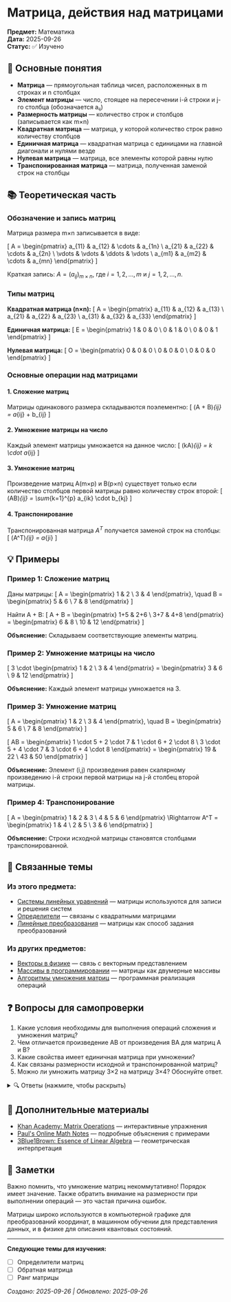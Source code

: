 # Матрица, действия над матрицами

**Предмет:** Математика  
**Дата:** 2025-09-26  
**Статус:** ✅ Изучено

## 🎯 Основные понятия

- **Матрица** — прямоугольная таблица чисел, расположенных в m строках и n столбцах
- **Элемент матрицы** — число, стоящее на пересечении i-й строки и j-го столбца (обозначается aᵢⱼ)
- **Размерность матрицы** — количество строк и столбцов (записывается как m×n)
- **Квадратная матрица** — матрица, у которой количество строк равно количеству столбцов
- **Единичная матрица** — квадратная матрица с единицами на главной диагонали и нулями везде
- **Нулевая матрица** — матрица, все элементы которой равны нулю
- **Транспонированная матрица** — матрица, полученная заменой строк на столбцы

## 📚 Теоретическая часть

### Обозначение и запись матриц

Матрица размера m×n записывается в виде:

\[
A = \begin{pmatrix}
a_{11} & a_{12} & \cdots & a_{1n} \\
a_{21} & a_{22} & \cdots & a_{2n} \\
\vdots & \vdots & \ddots & \vdots \\
a_{m1} & a_{m2} & \cdots & a_{mn}
\end{pmatrix}
\]

Краткая запись: $A = (a_{ij})_{m \times n}$, где $i = 1, 2, ..., m$ и $j = 1, 2, ..., n$.

### Типы матриц

**Квадратная матрица (n×n):**
\[
A = \begin{pmatrix}
a_{11} & a_{12} & a_{13} \\
a_{21} & a_{22} & a_{23} \\
a_{31} & a_{32} & a_{33}
\end{pmatrix}
\]

**Единичная матрица:**
\[
E = \begin{pmatrix}
1 & 0 & 0 \\
0 & 1 & 0 \\
0 & 0 & 1
\end{pmatrix}
\]

**Нулевая матрица:**
\[
O = \begin{pmatrix}
0 & 0 & 0 \\
0 & 0 & 0 \\
0 & 0 & 0
\end{pmatrix}
\]

### Основные операции над матрицами

#### 1. Сложение матриц
Матрицы одинакового размера складываются поэлементно:
\[
(A + B)_{ij} = a_{ij} + b_{ij}
\]

#### 2. Умножение матрицы на число
Каждый элемент матрицы умножается на данное число:
\[
(kA)_{ij} = k \cdot a_{ij}
\]

#### 3. Умножение матриц
Произведение матриц A(m×p) и B(p×n) существует только если количество столбцов первой матрицы равно количеству строк второй:
\[
(AB)_{ij} = \sum_{k=1}^{p} a_{ik} \cdot b_{kj}
\]

#### 4. Транспонирование
Транспонированная матрица $A^T$ получается заменой строк на столбцы:
\[
(A^T)_{ij} = a_{ji}
\]

## 💡 Примеры

### Пример 1: Сложение матриц
Даны матрицы:
\[
A = \begin{pmatrix} 1 & 2 \\ 3 & 4 \end{pmatrix}, \quad B = \begin{pmatrix} 5 & 6 \\ 7 & 8 \end{pmatrix}
\]

Найти A + B:
\[
A + B = \begin{pmatrix} 1+5 & 2+6 \\ 3+7 & 4+8 \end{pmatrix} = \begin{pmatrix} 6 & 8 \\ 10 & 12 \end{pmatrix}
\]

**Объяснение:** Складываем соответствующие элементы матриц.

### Пример 2: Умножение матрицы на число
\[
3 \cdot \begin{pmatrix} 1 & 2 \\ 3 & 4 \end{pmatrix} = \begin{pmatrix} 3 & 6 \\ 9 & 12 \end{pmatrix}
\]

**Объяснение:** Каждый элемент матрицы умножается на 3.

### Пример 3: Умножение матриц
\[
A = \begin{pmatrix} 1 & 2 \\ 3 & 4 \end{pmatrix}, \quad B = \begin{pmatrix} 5 & 6 \\ 7 & 8 \end{pmatrix}
\]

\[
AB = \begin{pmatrix} 1 \cdot 5 + 2 \cdot 7 & 1 \cdot 6 + 2 \cdot 8 \\
3 \cdot 5 + 4 \cdot 7 & 3 \cdot 6 + 4 \cdot 8 \end{pmatrix} = \begin{pmatrix} 19 & 22 \\ 43 & 50 \end{pmatrix}
\]

**Объяснение:** Элемент (i,j) произведения равен скалярному произведению i-й строки первой матрицы на j-й столбец второй матрицы.

### Пример 4: Транспонирование
\[
A = \begin{pmatrix} 1 & 2 & 3 \\ 4 & 5 & 6 \end{pmatrix} \Rightarrow A^T = \begin{pmatrix} 1 & 4 \\ 2 & 5 \\ 3 & 6 \end{pmatrix}
\]

**Объяснение:** Строки исходной матрицы становятся столбцами транспонированной.

## 🔗 Связанные темы

### Из этого предмета:
- [Системы линейных уравнений](./2025-10-03_linear-systems.md) — матрицы используются для записи и решения систем
- [Определители](./2025-10-10_determinants.md) — связаны с квадратными матрицами
- [Линейные преобразования](./2025-10-17_linear-transformations.md) — матрицы как способ задания преобразований

### Из других предметов:
- [Векторы в физике](../physics/2025-09-25_vectors-physics.md) — связь с векторным представлением
- [Массивы в программировании](../programming/2025-09-20_arrays.md) — матрицы как двумерные массивы
- [Алгоритмы умножения матриц](../programming/2025-09-27_matrix-algorithms.md) — программная реализация операций

## ❓ Вопросы для самопроверки

1. Какие условия необходимы для выполнения операций сложения и умножения матриц?
2. Чем отличается произведение AB от произведения BA для матриц A и B?
3. Какие свойства имеет единичная матрица при умножении?
4. Как связаны размерности исходной и транспонированной матриц?
5. Можно ли умножить матрицу 3×2 на матрицу 3×4? Обоснуйте ответ.

<details>
<summary>🔍 Ответы (нажмите, чтобы раскрыть)</summary>

1. Для сложения матрицы должны иметь одинаковые размерности. Для умножения количество столбцов первой матрицы должно равняться количеству строк второй.
2. В общем случае AB ≠ BA. Умножение матриц некоммутативно.
3. Единичная матрица E является нейтральным элементом: AE = EA = A для любой квадратной матрицы A соответствующего размера.
4. Если A имеет размерность m×n, то A^T имеет размерность n×m.
5. Нет, нельзя. Для умножения A(3×2) на B нужно, чтобы B имела 2 строки, а у матрицы 3×4 есть 3 строки.

</details>

## 📖 Дополнительные материалы

- [Khan Academy: Matrix Operations](https://example.com) — интерактивные упражнения
- [Paul's Online Math Notes](https://example.com) — подробные объяснения с примерами
- [3Blue1Brown: Essence of Linear Algebra](https://example.com) — геометрическая интерпретация

## 📝 Заметки

Важно помнить, что умножение матриц некоммутативно! Порядок имеет значение. Также обратить внимание на размерности при выполнении операций — это частая причина ошибок.

Матрицы широко используются в компьютерной графике для преобразований координат, в машинном обучении для представления данных, и в физике для описания квантовых состояний.

---

**Следующие темы для изучения:**
- [ ] Определители матриц
- [ ] Обратная матрица
- [ ] Ранг матрицы

*Создано: 2025-09-26 | Обновлено: 2025-09-26*